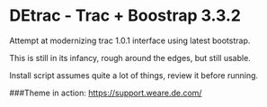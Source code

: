 DEtrac - Trac + Boostrap 3.3.2
======

Attempt at modernizing trac 1.0.1 interface using latest bootstrap.

This is still in its infancy, rough around the edges, but still usable.

Install script assumes quite a lot of things, review it before running.

###Theme in action: https://support.weare.de.com/

